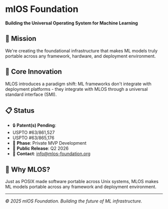 # mlOS Foundation

**Building the Universal Operating System for Machine Learning**

## 🎯 Mission

We're creating the foundational infrastructure that makes ML models truly portable across any framework, hardware, and deployment environment.

## 🔬 Core Innovation

MLOS introduces a paradigm shift: ML frameworks don't integrate with deployment platforms - they integrate with MLOS through a universal standard interface (SMI).

## 📋 Status

- 🔒 **Patent(s) Pending**:
 - USPTO #63/861,527
 - USPTO #63/865,176
- 🚧 **Phase**: Private MVP Development
- 📅 **Public Release**: Q2 2026
- 📧 **Contact**: info@mlos-foundation.org

## 🌟 Why MLOS?

Just as POSIX made software portable across Unix systems, MLOS makes ML models portable across any framework and deployment environment.

---

*© 2025 mlOS Foundation. Building the future of ML infrastructure.*
